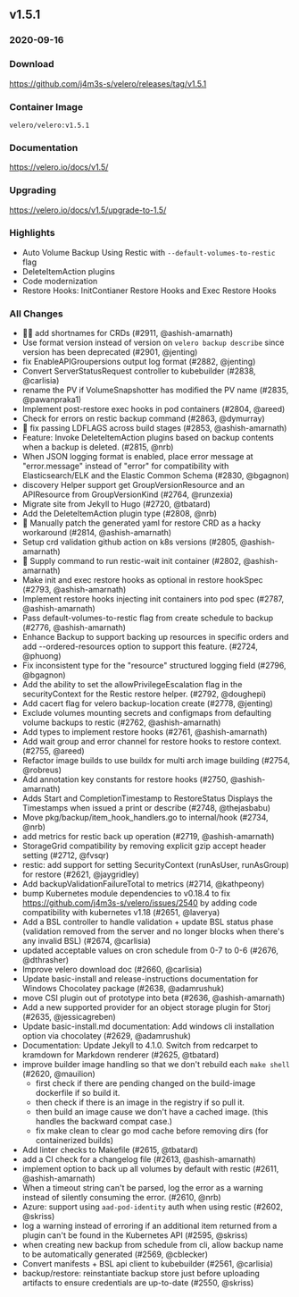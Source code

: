 ## v1.5.1
### 2020-09-16

### Download
https://github.com/j4m3s-s/velero/releases/tag/v1.5.1

### Container Image
`velero/velero:v1.5.1`

### Documentation
https://velero.io/docs/v1.5/

### Upgrading
https://velero.io/docs/v1.5/upgrade-to-1.5/

### Highlights

 * Auto Volume Backup Using Restic with `--default-volumes-to-restic` flag
 * DeleteItemAction plugins
 * Code modernization
 * Restore Hooks: InitContianer Restore Hooks and Exec Restore Hooks

### All Changes

  * 🏃‍♂️ add shortnames for CRDs (#2911, @ashish-amarnath)
  * Use format version instead of version on `velero backup describe` since version has been deprecated (#2901, @jenting)
  * fix EnableAPIGroupersions output log format (#2882, @jenting)
  * Convert ServerStatusRequest controller to kubebuilder (#2838, @carlisia)
  * rename the PV if VolumeSnapshotter has modified the PV name (#2835, @pawanpraka1)
  * Implement post-restore exec hooks in pod containers (#2804, @areed)
  * Check for errors on restic backup command (#2863, @dymurray)
  * 🐛 fix passing LDFLAGS across build stages (#2853, @ashish-amarnath)
  * Feature: Invoke DeleteItemAction plugins based on backup contents when a backup is deleted. (#2815, @nrb)
  * When JSON logging format is enabled, place error message at "error.message" instead of "error" for compatibility with Elasticsearch/ELK and the Elastic Common Schema (#2830, @bgagnon)
  * discovery Helper support get GroupVersionResource and an APIResource from GroupVersionKind (#2764, @runzexia)
  * Migrate site from Jekyll to Hugo (#2720, @tbatard)
  * Add the DeleteItemAction plugin type (#2808, @nrb)
  * 🐛 Manually patch the generated yaml for restore CRD as a hacky workaround (#2814, @ashish-amarnath)
  * Setup crd validation github action on k8s versions (#2805, @ashish-amarnath)
  * 🐛 Supply command to run restic-wait init container (#2802, @ashish-amarnath)
  * Make init and exec restore hooks as optional in restore hookSpec (#2793, @ashish-amarnath)
  * Implement restore hooks injecting init containers into pod spec (#2787, @ashish-amarnath)
  * Pass default-volumes-to-restic flag from create schedule to backup (#2776, @ashish-amarnath)
  * Enhance Backup to support backing up resources in specific orders and add --ordered-resources option to support this feature. (#2724, @phuong)
  * Fix inconsistent type for the "resource" structured logging field (#2796, @bgagnon)
  * Add the ability to set the allowPrivilegeEscalation flag in the securityContext for the Restic restore helper. (#2792, @doughepi)
  * Add cacert flag for velero backup-location create (#2778, @jenting)
  * Exclude volumes mounting secrets and configmaps from defaulting volume backups to restic (#2762, @ashish-amarnath)
  * Add types to implement restore hooks (#2761, @ashish-amarnath)
  * Add wait group and error channel for restore hooks to restore context. (#2755, @areed)
  * Refactor image builds to use buildx for multi arch image building (#2754, @robreus)
  * Add annotation key constants for restore hooks (#2750, @ashish-amarnath)
  * Adds Start and CompletionTimestamp to RestoreStatus
Displays the Timestamps when issued a print or describe (#2748, @thejasbabu)
  * Move pkg/backup/item_hook_handlers.go to internal/hook (#2734, @nrb)
  * add metrics for restic back up operation (#2719, @ashish-amarnath)
  * StorageGrid compatibility by removing explicit gzip accept header setting (#2712, @fvsqr)
  * restic: add support for setting SecurityContext (runAsUser, runAsGroup) for restore (#2621, @jaygridley)
  * Add backupValidationFailureTotal to metrics (#2714, @kathpeony)
  * bump Kubernetes module dependencies to v0.18.4 to fix https://github.com/j4m3s-s/velero/issues/2540 by adding code compatibility with kubernetes v1.18 (#2651, @laverya)
  * Add a BSL controller to handle validation + update BSL status phase (validation removed from the server and no longer blocks when there's any invalid BSL) (#2674, @carlisia)
  * updated acceptable values on cron schedule from 0-7 to 0-6 (#2676, @dthrasher)
  * Improve velero download doc (#2660, @carlisia)
  * Update basic-install and release-instructions documentation for Windows Chocolatey package (#2638, @adamrushuk)
  * move CSI plugin out of prototype into beta (#2636, @ashish-amarnath)
  * Add a new supported provider for an object storage plugin for Storj (#2635, @jessicagreben)
  * Update basic-install.md documentation: Add windows cli installation option via chocolatey (#2629, @adamrushuk)
  * Documentation: Update Jekyll to 4.1.0. Switch from redcarpet to kramdown for Markdown renderer (#2625, @tbatard)
  * improve builder image handling so that we don't rebuild each `make shell` (#2620, @mauilion)
    * first check if there are pending changed on the build-image dockerfile if so build it.
    * then check if there is an image in the registry if so pull it.
    * then build an image cause we don't have a cached image. (this handles the backward compat case.)
    * fix make clean to clear go mod cache before removing dirs (for containerized builds)
  * Add linter checks to Makefile (#2615, @tbatard)
  * add a CI check for a changelog file (#2613, @ashish-amarnath)
  * implement option to back up all volumes by default with restic  (#2611, @ashish-amarnath)
  * When a timeout string can't be parsed, log the error as a warning instead of silently consuming the error. (#2610, @nrb)
  * Azure: support using `aad-pod-identity` auth when using restic (#2602, @skriss)
  * log a warning instead of erroring if an additional item returned from a plugin can't be found in the Kubernetes API (#2595, @skriss)
  * when creating new backup from schedule from cli, allow backup name to be automatically generated (#2569, @cblecker)
  * Convert manifests + BSL api client to kubebuilder (#2561, @carlisia)
  * backup/restore: reinstantiate backup store just before uploading artifacts to ensure credentials are up-to-date (#2550, @skriss)
